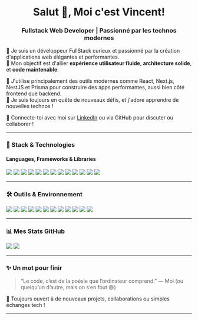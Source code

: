 <!-- Banner / Intro -->

<h1 align="center">Salut 👋, Moi c'est Vincent!</h1>
<h3 align="center">Fullstack Web Developer | Passionné par les technos modernes</h3>

🚀 Je suis un développeur FullStack curieux et passionné par la création d'applications web élégantes et performantes.  
🎯 Mon objectif est d'allier **expérience utilisateur fluide**, **architecture solide**, et **code maintenable**.  

💼 J'utilise principalement des outils modernes comme React, Next.js, NestJS et Prisma pour construire des apps performantes, aussi bien côté frontend que backend.  
🧠 Je suis toujours en quête de nouveaux défis, et j'adore apprendre de nouvelles technos !

🔗 Connecte-toi avec moi sur [LinkedIn](https://www.linkedin.com/in/vincent-aipar-b88232199) ou via GitHub pour discuter ou collaborer !

---

### 🚀 Stack & Technologies

#### Languages, Frameworks & Libraries

<p align="left">
  <img src="https://img.shields.io/badge/HTML5-E34F26?style=for-the-badge&logo=html5&logoColor=white"/>
  <img src="https://img.shields.io/badge/CSS3-1572B6?style=for-the-badge&logo=css3&logoColor=white"/>
  <img src="https://img.shields.io/badge/JavaScript-F7DF1E?style=for-the-badge&logo=javascript&logoColor=black"/>
  <img src="https://img.shields.io/badge/TypeScript-3178C6?style=for-the-badge&logo=typescript&logoColor=white"/>
  <img src="https://img.shields.io/badge/TailwindCSS-06B6D4?style=for-the-badge&logo=tailwindcss&logoColor=white"/>
  <img src="https://img.shields.io/badge/shadcn/ui-111827?style=for-the-badge&logo=shadcnui&logoColor=white"/>
  <img src="https://img.shields.io/badge/React-20232A?style=for-the-badge&logo=react&logoColor=61DAFB"/>
  <img src="https://img.shields.io/badge/Next.js-000000?style=for-the-badge&logo=next.js&logoColor=white"/>
  <img src="https://img.shields.io/badge/NestJS-E0234E?style=for-the-badge&logo=nestjs&logoColor=white"/>
  <img src="https://img.shields.io/badge/GraphQL-E10098?style=for-the-badge&logo=graphql&logoColor=white"/>
  <img src="https://img.shields.io/badge/Prisma-2D3748?style=for-the-badge&logo=prisma&logoColor=white"/>
  <img src="https://img.shields.io/badge/MongoDB-4EA94B?style=for-the-badge&logo=mongodb&logoColor=white"/>
  <img src="https://img.shields.io/badge/PostgreSQL-316192?style=for-the-badge&logo=postgresql&logoColor=white"/>
</p>

---

### 🛠️ Outils & Environnement

<p align="left">
  <img src="https://img.shields.io/badge/VS%20Code-0078d7?style=for-the-badge&logo=visual-studio-code&logoColor=white"/>
  <img src="https://img.shields.io/badge/Cursor-3C3C3C?style=for-the-badge&logo=visual-studio-code&logoColor=white"/>
  <img src="https://img.shields.io/badge/Git-F05032?style=for-the-badge&logo=git&logoColor=white"/>
  <img src="https://img.shields.io/badge/GitHub-181717?style=for-the-badge&logo=github&logoColor=white"/>
  <img src="https://img.shields.io/badge/Postman-FF6C37?style=for-the-badge&logo=postman&logoColor=white"/>
  <img src="https://img.shields.io/badge/Figma-F24E1E?style=for-the-badge&logo=figma&logoColor=white"/>
  <img src="https://img.shields.io/badge/Notion-000000?style=for-the-badge&logo=notion&logoColor=white"/>
  <img src="https://img.shields.io/badge/Trello-0052CC?style=for-the-badge&logo=trello&logoColor=white"/>
  <img src="https://img.shields.io/badge/Linear-5E6AD2?style=for-the-badge&logo=linear&logoColor=white"/>
  <img src="https://img.shields.io/badge/Discord-5865F2?style=for-the-badge&logo=discord&logoColor=white"/>
  <img src="https://img.shields.io/badge/ESLint-4B32C3?style=for-the-badge&logo=eslint&logoColor=white"/>
  <img src="https://img.shields.io/badge/Prettier-F7B93E?style=for-the-badge&logo=prettier&logoColor=black"/>
</p>

---

### 📊 Mes Stats GitHub

<p align="left">
  <img src="https://github-readme-stats.vercel.app/api?username=zNeosx&show_icons=true&theme=tokyonight" />
  <img src="https://github-readme-stats.vercel.app/api/top-langs/?username=zNeosx&layout=compact&theme=tokyonight"/>
</p>

---

### ✨ Un mot pour finir

> “Le code, c’est de la poésie que l’ordinateur comprend.” — Moi (ou quelqu’un d’autre, mais on s’en fout 😄)

🔭 Toujours ouvert à de nouveaux projets, collaborations ou simples échanges tech !

---
